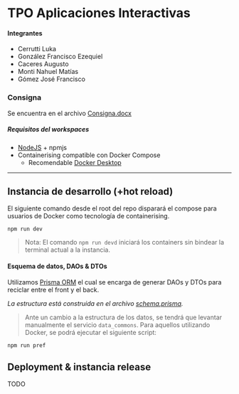 # TPO Aplicaciones Interactivas

#### Integrantes

- Cerrutti Luka
- González Francisco Ezequiel
- Caceres Augusto
- Monti Nahuel Matías
- Gómez José Francisco

### Consigna

Se encuentra en el archivo [Consigna.docx](Consigna.docx)

##### Requisitos del workspaces

- [NodeJS](https://nodejs.org/en/download) + npmjs
- Containerising compatible con Docker Compose
  - Recomendable [Docker Desktop](https://www.docker.com/products/docker-desktop/)

---

## Instancia de desarrollo (+hot reload)

El siguiente comando desde el root del repo disparará el compose para usuarios de Docker como tecnología de containerising.

```
npm run dev
```

> Nota: El comando `npm run devd` iniciará los containers sin bindear la terminal actual a la instancia.

#### Esquema de datos, DAOs & DTOs

Utilizamos [Prisma ORM](https://www.prisma.io/docs) el cual se encarga de generar DAOs y DTOs para reciclar entre el front y el back.

_La estructura está construida en el archivo [schema.prisma](./prisma/schema.prisma)._

> Ante un cambio a la estructura de los datos, se tendrá que levantar manualmente el servicio `data_commons`. Para aquellos utilizando Docker, se podrá ejecutar el siguiente script:

```
npm run pref
```

## Deployment & instancia release

TODO
